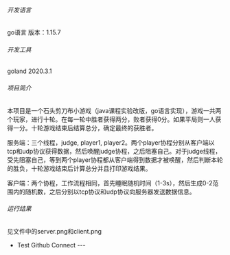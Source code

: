 ###### 开发语言

go语言   版本：1.15.7

###### 开发工具

goland 2020.3.1

###### 项目简介

本项目是一个石头剪刀布小游戏（java课程实验改版，go语言实现），游戏一共两个玩家，进行十轮。在每一轮中胜者获得两分，败者获得0分。如果平局则一人获得一分。十轮游戏结束后结算总分，确定最终的获胜者。

服务端：三个线程，judge, player1, player2。两个player协程分别从客户端以tcp和udp协议获得数据，然后唤醒judge协程，之后阻塞自己。对于judge线程，受先阻塞自己，等到两个player协程都从客户端得到数据才被唤醒，然后判断本轮的胜负，十轮游戏结束后计算总分并且打印游戏结果。

客户端：两个协程，工作流程相同，首先睡眠随机时间（1-3s），然后生成0-2范围内的随机数，之后分别以tcp协议和udp协议向服务器发送数据信息。

###### 运行结果
见文件中的server.png和client.png





- Test Github Connect --- 
